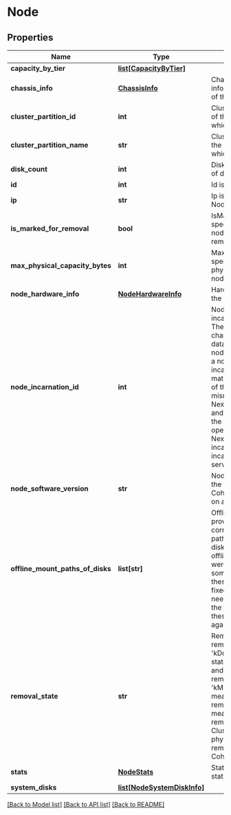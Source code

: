# Node

## Properties
Name | Type | Description | Notes
------------ | ------------- | ------------- | -------------
**capacity_by_tier** | [**list[CapacityByTier]**](CapacityByTier.md) |  | [optional] 
**chassis_info** | [**ChassisInfo**](ChassisInfo.md) | ChassisInfo describes the information for the chassis of the node. | [optional] 
**cluster_partition_id** | **int** | ClusterPartitionId is the Id of the cluster partition to which the Node belongs. | [optional] 
**cluster_partition_name** | **str** | ClusterPartitionName is the name of the cluster to which the Node belongs. | [optional] 
**disk_count** | **int** | DiskCount is the number of disks in a node. | [optional] 
**id** | **int** | Id is the Id of the Node. | [optional] 
**ip** | **str** | Ip is the IP address of the Node. | [optional] 
**is_marked_for_removal** | **bool** | IsMarkedForRemoval specifies whether the node has been marked for removal. | [optional] 
**max_physical_capacity_bytes** | **int** | MaxPhysicalCapacityBytes specifies the maximum physical capacity of the node in bytes. | [optional] 
**node_hardware_info** | [**NodeHardwareInfo**](NodeHardwareInfo.md) | HardwareInfo describes the hardware of the node. | [optional] 
**node_incarnation_id** | **int** | NodeIncarnationId is the incarnation id  of this node. The incarnation id is changed every time the data is wiped from the node. Various services on a node is only run if incarnation id of the node matches the incarnation id of the cluster. Whenever a mismatch is detected, Nexus will stop all services and clean the data from the node. After clean operation is completed, Nexus will set the node incarnation id to cluster incarnation id and start the services. | [optional] 
**node_software_version** | **str** | NodeSoftwareVersion is the current version of Cohesity software installed on a node. | [optional] 
**offline_mount_paths_of_disks** | **list[str]** | OfflineMountPathsOfDisks provides the corresponding mount paths for direct attached disks that are currently offline - access to these were detected to hang sometime in the past. After these disks have been fixed, their mount paths needs to be removed from the following list before these will be accessed again. | [optional] 
**removal_state** | **str** | RemovalState specifies the removal state of the node. &#39;kDontRemove&#39; means the state of object is functional and it is not being removed. &#39;kMarkedForRemoval&#39; means the object is being removed. &#39;kOkToRemove&#39; means the object has been removed on the Cohesity Cluster and if the object is physical, it can be removed from the Cohesity Cluster. | [optional] 
**stats** | [**NodeStats**](NodeStats.md) | Stats describes the node stats. | [optional] 
**system_disks** | [**list[NodeSystemDiskInfo]**](NodeSystemDiskInfo.md) |  | [optional] 

[[Back to Model list]](../README.md#documentation-for-models) [[Back to API list]](../README.md#documentation-for-api-endpoints) [[Back to README]](../README.md)


